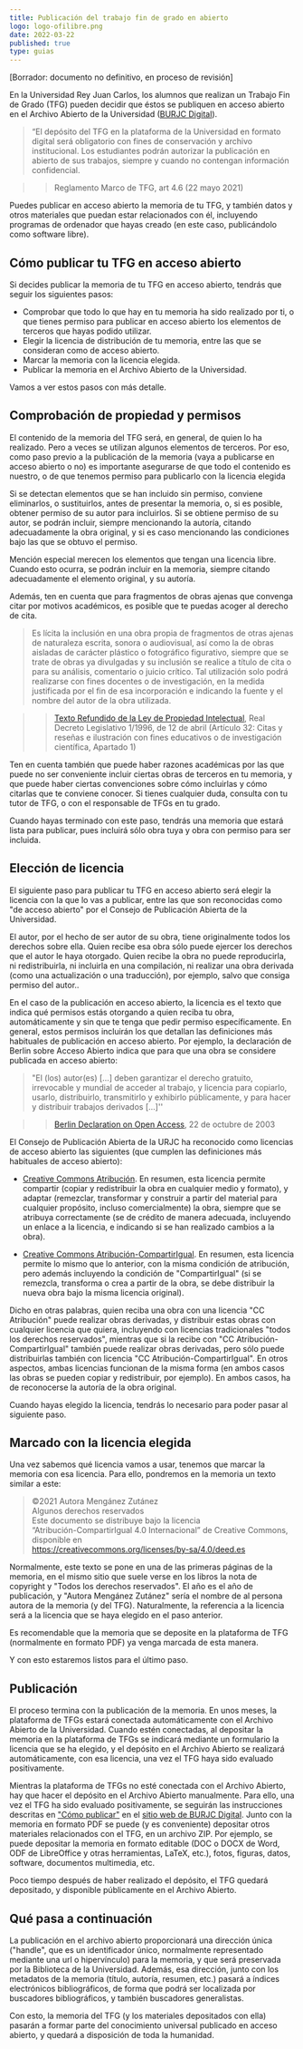 ```yaml
---
title: Publicación del trabajo fin de grado en abierto
logo: logo-ofilibre.png
date: 2022-03-22
published: true
type: guias
---
```


[Borrador: documento no definitivo, en proceso de revisión]

En la Universidad Rey Juan Carlos, los alumnos que realizan un
Trabajo Fin de Grado (TFG) pueden decidir que éstos se publiquen
en acceso abierto en el Archivo Abierto de la Universidad
([BURJC Digital](https://burjcdigital.urjc.es/)).

> “El depósito del TFG en la plataforma de la Universidad en
> formato digital será obligatorio con fines de conservación
> y archivo institucional.
> Los estudiantes podrán autorizar la publicación en abierto
> de sus trabajos, siempre y cuando no contengan información
> confidencial.

>> Reglamento Marco de TFG, art 4.6 (22 mayo 2021)

Puedes publicar en acceso abierto la memoria de tu TFG,
y también datos y otros materiales que puedan estar
relacionados con él, incluyendo programas de ordenador
que hayas creado (en este caso, publicándolo como
software libre).

## Cómo publicar tu TFG en acceso abierto

Si decides publicar la memoria de tu TFG en acceso abierto,
tendrás que seguir los siguientes pasos:

* Comprobar que todo lo que hay en tu memoria ha sido
realizado por ti, o que tienes permiso para publicar en
acceso abierto los elementos de terceros que hayas
podido utilizar.
* Elegir la licencia de distribución de tu memoria, entre
las que se consideran como de acceso abierto.
* Marcar la memoria con la licencia elegida.
* Publicar la memoria en el Archivo Abierto de la Universidad.

Vamos a ver estos pasos con más detalle.

## Comprobación de propiedad y permisos

El contenido de la memoria del TFG será, en general, de
quien lo ha realizado. Pero a veces se utilizan algunos
elementos de terceros. Por eso, como paso previo a la
publicación de la memoria (vaya a publicarse en acceso
abierto o no) es importante asegurarse de que todo el
contenido es nuestro, o de que tenemos permiso para
publicarlo con la licencia elegida

Si se detectan elementos que se han incluido sin permiso,
conviene eliminarlos, o sustituirlos, antes de presentar
la memoria, o, si es posible, obtener permiso de su autor
para incluirlos. Si se obtiene permiso de su autor,
se podrán incluir, siempre mencionando la autoría,
citando adecuadamente la obra original, y si es
caso mencionando las condiciones bajo las que se
obtuvo el permiso.

Mención especial merecen los elementos que
tengan una licencia libre. Cuando esto ocurra,
se podrán incluir en la memoria, siempre citando
adecuadamente el elemento original, y su autoría.

Además, ten en cuenta que para fragmentos de
obras ajenas que convenga citar por motivos académicos,
es posible que te puedas acoger al derecho de cita.

> Es lícita la inclusión en una obra propia de fragmentos
> de otras ajenas de naturaleza escrita, sonora o audiovisual,
> así como la de obras aisladas de carácter plástico o
> fotográfico figurativo, siempre que se trate de obras
> ya divulgadas y su inclusión se realice a título de cita o
> para su análisis, comentario o juicio crítico.
> Tal utilización solo podrá realizarse con fines docentes
> o de investigación, en la medida justificada por el fin
> de esa incorporación e indicando la fuente y el nombre
> del autor de la obra utilizada. 

>> [Texto Refundido de la Ley de Propiedad Intelectual](https://www.boe.es/buscar/act.php?id=BOE-A-1996-8930),
>> Real Decreto Legislativo 1/1996, de 12 de abril
>> (Artículo 32: Citas y reseñas e ilustración con fines
>> educativos o de investigación científica, Apartado 1)

Ten en cuenta también que puede haber razones académicas
por las que puede no ser conveniente incluir ciertas
obras de terceros en tu memoria, y que puede haber
ciertas convenciones sobre cómo incluirlas y cómo citarlas
que te conviene conocer. Si tienes cualquier duda,
consulta con tu tutor de TFG, o con el responsable de
TFGs en tu grado.

Cuando hayas terminado con este paso, tendrás una memoria
que estará lista para publicar, pues incluirá sólo obra tuya
y obra con permiso para ser incluida.

## Elección de licencia

El siguiente paso para publicar tu TFG en acceso abierto
será elegir la licencia con la que lo vas a publicar, entre
las que son reconocidas como "de acceso abierto" por el
Consejo de Publicación Abierta de la Universidad.

El autor, por el hecho de ser autor de su obra, tiene
originalmente todos los derechos sobre ella. Quien recibe
esa obra sólo puede ejercer los derechos que el autor
le haya otorgado. Quien recibe la
obra no puede reproducirla, ni redistribuirla, ni incluirla
en una compilación, ni realizar una obra derivada
(como una actualización o una traducción), por ejemplo,
salvo que consiga permiso del autor..

En el caso de la publicación en acceso abierto,
la licencia es el texto que indica qué permisos estás
otorgando a quien reciba tu obra, automáticamente
y sin que te tenga que pedir permiso específicamente.
En general, estos permisos incluirán los que detallan
las definiciones más habituales de publicación en acceso
abierto. Por ejemplo, la declaración de Berlin sobre
Acceso Abierto indica que para que una obra se considere
publicada en acceso abierto:

> "El (los) autor(es) [...] deben garantizar el derecho gratuito,
> irrevocable y mundial de acceder al  trabajo, y licencia
> para copiarlo, usarlo, distribuirlo, transmitirlo y exhibirlo
> públicamente, y para hacer y distribuir trabajos derivados […]''

>> [Berlin Declaration on Open Access](https://openaccess.mpg.de/Berlin-Declaration), 
>> 22 de octubre de 2003

El Consejo de Publicación Abierta de la URJC ha reconocido
como licencias de acceso abierto las siguientes (que cumplen
las definiciones más habituales de acceso abierto):

* [Creative Commons Atribución](https://creativecommons.org/licenses/by/4.0/deed.es).
En resumen, esta licencia permite compartir (copiar y redistribuir
la obra en cualquier medio y formato), y adaptar (remezclar, transformar
y construir a partir del material para cualquier propósito,
incluso comercialmente) la obra, siempre que se atribuya correctamente
(se de crédito de manera adecuada, incluyendo un enlace a la licencia,
e indicando si se han realizado cambios a la obra).

* [Creative Commons Atribución-CompartirIgual](https://creativecommons.org/licenses/by-sa/4.0/deed.es).
En resumen, esta licencia permite lo mismo que lo anterior, con la misma
condición de atribución, pero además incluyendo la condición de
"CompartirIgual" (si se remezcla, transforma o crea a partir de la obra,
se debe distribuir la nueva obra bajo la misma licencia original). 

Dicho en otras palabras, quien reciba una obra con una licencia
"CC Atribución" puede realizar obras derivadas, y distribuir estas
obras con cualquier licencia que quiera, incluyendo con licencias
tradicionales "todos los derechos reservados", mientras que si la
recibe con "CC Atribución-CompartirIgual" también puede realizar 
obras derivadas, pero sólo puede distribuirlas también con licencia
"CC Atribución-CompartirIgual". En otros aspectos, ambas licencias
funcionan de la misma forma (en ambos casos las obras se pueden
copiar y redistribuir, por ejemplo). En ambos casos, ha de reconocerse
la autoría de la obra original.

Cuando hayas elegido la licencia, tendrás lo necesario para
poder pasar al siguiente paso.

## Marcado con la licencia elegida

Una vez sabemos qué licencia vamos a usar, tenemos que marcar
la memoria con esa licencia. Para ello, pondremos en la memoria
un texto similar a este:

> ©2021 Autora Mengánez Zutánez  
> Algunos derechos reservados  
> Este documento se distribuye bajo la licencia  
> “Atribución-CompartirIgual 4.0 Internacional” de Creative Commons,
> disponible en  
> https://creativecommons.org/licenses/by-sa/4.0/deed.es

Normalmente, este texto se pone en una de las primeras páginas
de la memoria, en el mismo sitio que suele verse en los libros
la nota de copyright y "Todos los derechos reservados". El año
es el año de publicación, y "Autora Mengánez Zutánez" sería
el nombre de al persona autora de la memoria (y del TFG).
Naturalmente, la referencia a la licencia será a la licencia que
se haya elegido en el paso anterior.

Es recomendable que la memoria que se deposite en la
plataforma de TFG (normalmente en formato PDF)
ya venga marcada de esta manera.

Y con esto estaremos listos para el último paso.

## Publicación

El proceso termina con la publicación de la memoria.
En unos meses, la plataforma de TFGs estará conectada
automáticamente con el Archivo Abierto de la Universidad.
Cuando estén conectadas, al depositar la memoria en
la plataforma de TFGs se indicará mediante un formulario
la licencia que se ha elegido, y el depósito en el Archivo
Abierto se realizará automáticamente, con esa licencia,
una vez el TFG haya sido evaluado positivamente.

Mientras la plataforma de TFGs no esté conectada con
el Archivo Abierto, hay que hacer el depósito en el Archivo
Abierto manualmente. Para ello, una vez el TFG ha sido
evaluado positivamente, se seguirán las instrucciones
descritas en ["Cómo publicar"](https://burjcdigital.urjc.es/page/howtopublish)
en el [sitio web de BURJC Digital](https://burjcdigital.urjc.es).
Junto con la memoria en formato PDF se puede (y es conveniente) depositar
otros materiales relacionados con el TFG, en un archivo ZIP.
Por ejemplo, se puede depositar la memoria en formato editable
(DOC o DOCX de Word, ODF de LibreOffice y otras herramientas,
LaTeX, etc.), fotos, figuras, datos, software, documentos multimedia, etc.

Poco tiempo después de haber realizado el depósito,
el TFG quedará depositado, y disponible públicamente en el
Archivo Abierto.

## Qué pasa a continuación

La publicación en el archivo abierto proporcionará una dirección
única ("handle", que es un identificador único, normalmente
representado mediante una url o hipervínculo) para la memoria,
y que será preservada por la Biblioteca de la Universidad.
Además, esa dirección, junto con los metadatos de la memoria
(título, autoría, resumen, etc.) pasará a índices electrónicos
 bibliográficos, de forma que podrá ser localizada por
buscadores bibliográficos, y también buscadores generalistas.

Con esto, la memoria del TFG (y los materiales depositados con ella)
pasarán a formar parte del conocimiento universal publicado en
acceso abierto, y quedará a disposición de toda la humanidad.



